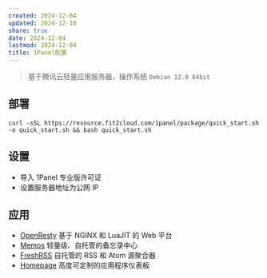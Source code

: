 ```yaml
---
created: 2024-12-04
updated: 2024-12-10
share: true
date: 2024-12-04
lastmod: 2024-12-04
title: 1Panel配置
---
```


> 基于腾讯云轻量应用服务器，操作系统 `Debian 12.0 64bit`

## 部署

```shell
curl -sSL https://resource.fit2cloud.com/1panel/package/quick_start.sh -o quick_start.sh && bash quick_start.sh
```

## 设置

- 导入 1Panel 专业版许可证
- 设置服务器地址为公网 IP

## 应用

- [OpenResty](https://apps.fit2cloud.com/1panel/openresty) 基于 NGINX 和 LuaJIT 的 Web 平台
- [Memos](https://apps.fit2cloud.com/1panel/memos) 轻量级、自托管的备忘录中心
- [FreshRSS](https://apps.fit2cloud.com/1panel/freshrss) 自托管的 RSS 和 Atom 源聚合器
- [Homepage](https://apps.fit2cloud.com/1panel/homepage) 高度可定制的应用程序仪表板
